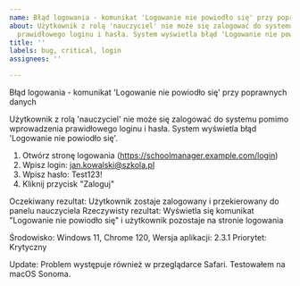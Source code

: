 ```yaml
---
name: Błąd logowania - komunikat 'Logowanie nie powiodło się' przy poprawnych danych
about: Użytkownik z rolą 'nauczyciel' nie może się zalogować do systemu pomimo wprowadzenia
  prawidłowego loginu i hasła. System wyświetla błąd 'Logowanie nie powiodło się'."
title: ''
labels: bug, critical, login
assignees: ''

---
```


Błąd logowania - komunikat 'Logowanie nie powiodło się' przy poprawnych danych

Użytkownik z rolą 'nauczyciel' nie może się zalogować do systemu pomimo wprowadzenia prawidłowego loginu i hasła. System wyświetla błąd 'Logowanie nie powiodło się'.

1. Otwórz stronę logowania (https://schoolmanager.example.com/login)
2. Wpisz login: jan.kowalski@szkola.pl
3. Wpisz hasło: Test123!
4. Kliknij przycisk "Zaloguj"

Oczekiwany rezultat: Użytkownik zostaje zalogowany i przekierowany do panelu nauczyciela
Rzeczywisty rezultat: Wyświetla się komunikat "Logowanie nie powiodło się" i użytkownik pozostaje na stronie
logowania

Środowisko: Windows 11, Chrome 120, Wersja aplikacji: 2.3.1
Priorytet: Krytyczny

Update: Problem występuje również w przeglądarce Safari.
Testowałem na macOS Sonoma.
